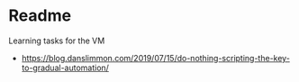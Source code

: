 # Readme

Learning tasks for the VM

* https://blog.danslimmon.com/2019/07/15/do-nothing-scripting-the-key-to-gradual-automation/

